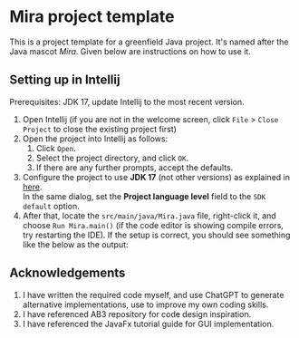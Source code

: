 # Mira project template

This is a project template for a greenfield Java project. It's named after the Java mascot _Mira_. Given below are instructions on how to use it.

## Setting up in Intellij

Prerequisites: JDK 17, update Intellij to the most recent version.

1. Open Intellij (if you are not in the welcome screen, click `File` > `Close Project` to close the existing project first)
1. Open the project into Intellij as follows:
   1. Click `Open`.
   1. Select the project directory, and click `OK`.
   1. If there are any further prompts, accept the defaults.
1. Configure the project to use **JDK 17** (not other versions) as explained in [here](https://www.jetbrains.com/help/idea/sdk.html#set-up-jdk).<br>
   In the same dialog, set the **Project language level** field to the `SDK default` option.
3. After that, locate the `src/main/java/Mira.java` file, right-click it, and choose `Run Mira.main()` (if the code editor is showing compile errors, try restarting the IDE). If the setup is correct, you should see something like the below as the output:

## Acknowledgements

1. I have written the required code myself, and use ChatGPT to generate alternative implementations, use to improve my own coding skills.
2. I have referenced AB3 repository for code design inspiration.
3. I have referenced the JavaFx tutorial guide for GUI implementation.